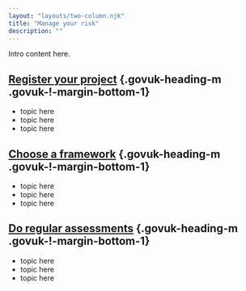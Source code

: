 ```yaml
---
layout: "layouts/two-column.njk"
title: "Manage your risk"
description: ""
---
```


Intro content here.

## [Register your project]() {.govuk-heading-m .govuk-!-margin-bottom-1}

- topic here
- topic here
- topic here

## [Choose a framework](/secure-by-design/choose-a-framework) {.govuk-heading-m .govuk-!-margin-bottom-1}

- topic here
- topic here
- topic here

## [Do regular assessments](/secure-by-design/do-regular-assessments) {.govuk-heading-m .govuk-!-margin-bottom-1}

- topic here
- topic here
- topic here



